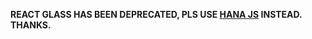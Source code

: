 **REACT GLASS HAS BEEN DEPRECATED, PLS USE [HANA JS](https://github.com/leafsphp/hana) INSTEAD. THANKS.**
